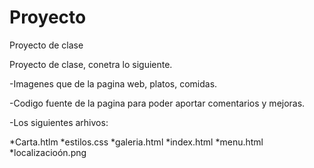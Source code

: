# Proyecto
Proyecto de clase

Proyecto  de clase, conetra lo siguiente.

-Imagenes que  de la pagina web, platos, comidas.

-Codigo fuente de la pagina para poder aportar comentarios y  mejoras.

-Los  siguientes arhivos:

*Carta.htlm
*estilos.css
*galeria.html
*index.html
*menu.html
*localizacioón.png

